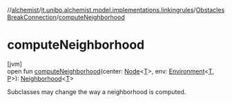 //[alchemist](../../../index.md)/[it.unibo.alchemist.model.implementations.linkingrules](../index.md)/[ObstaclesBreakConnection](index.md)/[computeNeighborhood](compute-neighborhood.md)

# computeNeighborhood

[jvm]\
open fun [computeNeighborhood](compute-neighborhood.md)(center: [Node](../../it.unibo.alchemist.model.interfaces/-node/index.md)<[T](../../it.unibo.alchemist.model.implementations.movestrategies.speed/-interact-with-others/index.md)>, env: [Environment](../../it.unibo.alchemist.model.interfaces/-environment/index.md)<[T](../../it.unibo.alchemist.model.implementations.movestrategies.speed/-interact-with-others/index.md), [P](../../it.unibo.alchemist.model.implementations.movestrategies.speed/-constant-speed/index.md)>): [Neighborhood](../../it.unibo.alchemist.model.interfaces/-neighborhood/index.md)<[T](../../it.unibo.alchemist.model.implementations.movestrategies.speed/-interact-with-others/index.md)>

Subclasses may change the way a neighborhood is computed.
